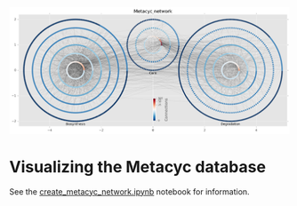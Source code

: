 <p align="left">
  <img src="images/metacyc_network_mpl.png" width="1200",height="500"/>
</p>

# Visualizing the Metacyc database

See the [create_metacyc_network.ipynb](create_metacyc_network.ipynb) notebook for information.
